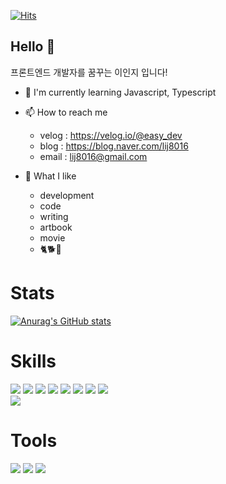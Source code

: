 [![Hits](https://hits.seeyoufarm.com/api/count/incr/badge.svg?url=https%3A%2F%2Fgithub.com%2Finjilee%2Fhit-counter&count_bg=%23BF36D3&title_bg=%23408252&icon=&icon_color=%23E7E7E7&title=Visitor&edge_flat=false)](https://hits.seeyoufarm.com)

## Hello 👋
<p>프론트엔드 개발자를 꿈꾸는 이인지 입니다!</p>

* 🌱 I'm currently learning Javascript, Typescript   
* 📫 How to reach me
  - velog : https://velog.io/@easy_dev
  - blog : https://blog.naver.com/lij8016
  - email : lij8016@gmail.com
 
* 💖 What I like
  - development
  - code
  - writing
  - artbook
  - movie
  - 🐈🐕🦅
 

# Stats
[![Anurag's GitHub stats](https://github-readme-stats.vercel.app/api?username=injilee&hide=stars&show_icons=true&theme=dark)](https://github.com/injilee/github-readme-stats)


# Skills
<img src="https://img.shields.io/badge/HTML5-E34F26?style=flat-square&logo=HTML5&logoColor=white"/> <img src="https://img.shields.io/badge/CSS3-1572B6?style=flat-square&logo=CSS3&logoColor=white"/> <img src="https://img.shields.io/badge/JavaScript-F7DF1E?style=flat-square&logo=JavaScript&logoColor=white"/> <img src="https://img.shields.io/badge/jQuery-0769AD?style=flat-square&logo=jQuery&logoColor=white"/> <img src="https://img.shields.io/badge/React-61DAFB?style=flat-square&logo=React&logoColor=white"/> <img src="https://img.shields.io/badge/Node.js-339933?style=flat-square&logo=Node.js&logoColor=white"/> <img src="https://img.shields.io/badge/postCSS-DD3A0A?style=flat-square&logo=postCSS&logoColor=white"/> <img src="https://img.shields.io/badge/styledComponents-DB7093?style=flat-square&logo=styledComponents&logoColor=white"/>
<br/>
<img src="https://img.shields.io/badge/Firebase-FFCA28?style=flat-square&logo=Firebase&logoColor=white"/>


# Tools
<img src="https://img.shields.io/badge/Github-181717?style=flat-square&logo=Github&logoColor=white"/> <img src="https://img.shields.io/badge/Git-F05032?style=flat-square&logo=Git&logoColor=white"/>  <img src="https://img.shields.io/badge/Notion-000000?style=flat-square&logo=Notion&logoColor=white"/>
<br/>
 
